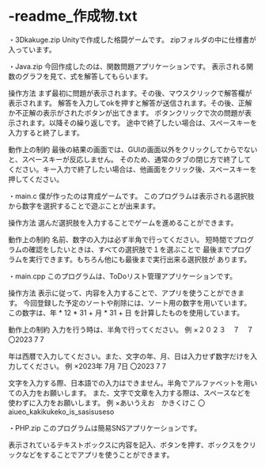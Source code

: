 # -readme_作成物.txt
・3Dkakuge.zip
Unityで作成した格闘ゲームです。
zipフォルダの中に仕様書が入っています。



・Java.zip
今回作成したのは、関数問題アプリケーションです。
表示される関数のグラフを見て、式を解答してもらいます。

操作方法
まず最初に問題が表示されます。その後、マウスクリックで解答欄が表示されます。
解答を入力してokを押すと解答が送信されます。その後、正解か不正解の表示がされたボタンが出てきます。
ボタンクリックで次の問題が表示されます。以降その繰り返しです。
途中で終了したい場合は、スペースキーを入力すると終了します。

動作上の制約
最後の結果の画面では、GUIの画面以外をクリックしてからでないと、スペースキーが反応しません。
そのため、通常のタブの閉じ方で終了してください。キー入力で終了したい場合は、他画面をクリック後、スペースキーを押してください。



・main.c
僕が作ったのは育成ゲームです。
このプログラムは表示される選択肢から数字を選択することで遊ぶことが出来ます。

操作方法
選んだ選択肢を入力することでゲームを進めることができます。

動作上の制約
名前、数字の入力は必ず半角で行ってください。
短時間でプログラムの確認をしたいときは、すべての選択肢で１を選ぶことで
最後までプログラムを実行できます。もちろん他にも最後まで実行出来る選択肢が
あります。



・main.cpp
このプログラムは、ToDoリスト管理アプリケーションです。

操作方法
表示に従って、内容を入力することで、アプリを使うことができます。
今回登録した予定のソートや削除には、ソート用の数字を用いています。この数字は、年 * 12 * 31 + 月 * 31 + 日 を計算したものを使用しています。

動作上の制約
入力を行う時は、半角で行ってください。
例 ×２０２３　７　７	〇2023 7 7

年は西暦で入力してください。また、文字の年、月、日は入力せず数字だけを入力してください。
例 ×2023年 7月 7日	〇2023 7 7

文字を入力する際、日本語での入力はできません。半角でアルファベットを用いての入力をお願いします。
また、文字で文章を入力する際は、スペースなどを使わずに入力をお願いします。
例 ×あいうえお　かきくけこ	〇aiueo_kakikukeko_is_sasisuseso



・PHP.zip
このプログラムは簡易SNSアプリケーションです。

表示されているテキストボックスに内容を記入、ボタンを押す、ボックスをクリックなどをすることでアプリを使うことができます。





